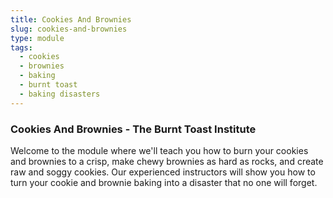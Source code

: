```yaml
---
title: Cookies And Brownies
slug: cookies-and-brownies
type: module
tags:
  - cookies
  - brownies
  - baking
  - burnt toast
  - baking disasters
---
```


### Cookies And Brownies - The Burnt Toast Institute

Welcome to the module where we'll teach you how to burn your cookies and brownies to a crisp, make chewy brownies as hard as rocks, and create raw and soggy cookies. Our experienced instructors will show you how to turn your cookie and brownie baking into a disaster that no one will forget.
